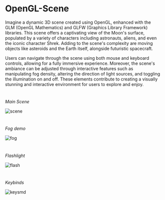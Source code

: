# OpenGL-Scene

Imagine a dynamic 3D scene created using OpenGL, enhanced with the GLM (OpenGL Mathematics) and GLFW (Graphics Library Framework) libraries. This scene offers a captivating view of the Moon's surface, populated by a variety of characters including astronauts, aliens, and even the iconic character Shrek. Adding to the scene's complexity are moving objects like asteroids and the Earth itself, alongside futuristic spacecraft.

Users can navigate through the scene using both mouse and keyboard controls, allowing for a fully immersive experience. Moreover, the scene's ambiance can be adjusted through interactive features such as manipulating fog density, altering the direction of light sources, and toggling the illumination on and off. These elements contribute to creating a visually stunning and interactive environment for users to explore and enjoy.
#

*Main Scene*

![scene](https://github.com/Sergiu3107/OpenGL-Scene/assets/62149434/d77fb852-a44a-4cb9-b6ca-32ba21acd0b4)
#
*Fog demo*

![fog](https://github.com/Sergiu3107/OpenGL-Scene/assets/62149434/6b1088c5-2c9e-4229-8193-031827d5c1a3)
#
*Flashlight*

![flash](https://github.com/Sergiu3107/OpenGL-Scene/assets/62149434/5d670ab4-21e3-4b63-927f-088de0ce6475)
#
*Keybinds*

![keysmd](https://github.com/Sergiu3107/OpenGL-Scene/assets/62149434/cd440a17-a13c-4983-8b11-543bc3d875ff)

